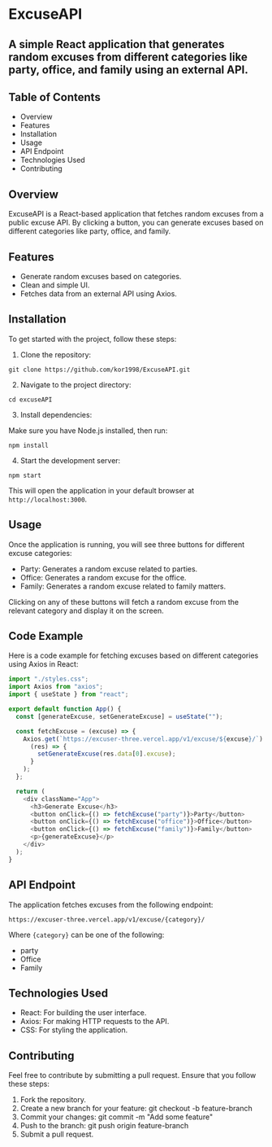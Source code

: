 # **ExcuseAPI**

## A simple React application that generates random excuses from different categories like party, office, and family using an external API.


## Table of Contents
*  Overview
*  Features
*  Installation
*  Usage
*  API Endpoint
*  Technologies Used
*  Contributing


## Overview

ExcuseAPI is a React-based application that fetches random excuses from a public excuse API. By clicking a button, you can generate excuses based on different categories like party, office, and family.


## Features
* Generate random excuses based on categories.
* Clean and simple UI.
* Fetches data from an external API using Axios.


## Installation

To get started with the project, follow these steps:

1. Clone the repository:

`git clone https://github.com/kor1998/ExcuseAPI.git`

2. Navigate to the project directory:

`cd excuseAPI`

3. Install dependencies:

Make sure you have Node.js installed, then run:

`npm install`

4. Start the development server:

`npm start`

This will open the application in your default browser at `http://localhost:3000`.

## Usage
Once the application is running, you will see three buttons for different excuse categories:

* Party: Generates a random excuse related to parties.
* Office: Generates a random excuse for the office.
* Family: Generates a random excuse related to family matters.

Clicking on any of these buttons will fetch a random excuse from the relevant category and display it on the screen.

## Code Example

Here is a code example for fetching excuses based on different categories using Axios in React:

```javascript
import "./styles.css";
import Axios from "axios";
import { useState } from "react";

export default function App() {
  const [generateExcuse, setGenerateExcuse] = useState("");

  const fetchExcuse = (excuse) => {
    Axios.get(`https://excuser-three.vercel.app/v1/excuse/${excuse}/`).then(
      (res) => {
        setGenerateExcuse(res.data[0].excuse);
      }
    );
  };

  return (
    <div className="App">
      <h3>Generate Excuse</h3>
      <button onClick={() => fetchExcuse("party")}>Party</button>
      <button onClick={() => fetchExcuse("office")}>Office</button>
      <button onClick={() => fetchExcuse("family")}>Family</button>
      <p>{generateExcuse}</p>
    </div>
  );
}
```
## API Endpoint

The application fetches excuses from the following endpoint:


```https://excuser-three.vercel.app/v1/excuse/{category}/```

Where `{category}` can be one of the following:

*  party
*  Office
*  Family

## Technologies Used

*  React: For building the user interface.
*  Axios: For making HTTP requests to the API.
*  CSS: For styling the application.

## Contributing
Feel free to contribute by submitting a pull request. Ensure that you follow these steps:

1. Fork the repository.
2. Create a new branch for your feature: git checkout -b feature-branch
3. Commit your changes: git commit -m "Add some feature"
4. Push to the branch: git push origin feature-branch
5. Submit a pull request.

